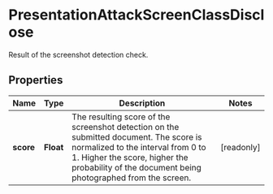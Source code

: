 

# PresentationAttackScreenClassDisclose

Result of the screenshot detection check.

## Properties

| Name | Type | Description | Notes |
|------------ | ------------- | ------------- | -------------|
|**score** | **Float** | The resulting score of the screenshot detection on the submitted document. The score is normalized to the interval from 0 to 1. Higher the score, higher the probability of the document being photographed from the screen. |  [readonly] |



